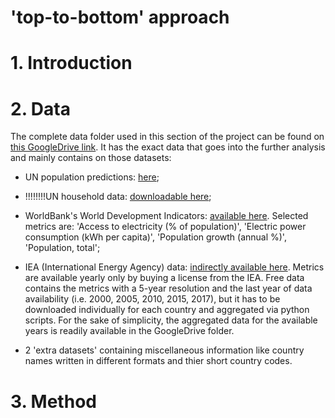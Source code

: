 'top-to-bottom' approach
========================

# 1. Introduction

# 2. Data

The complete data folder used in this section of the project can be found on [this GoogleDrive link](https://drive.google.com/drive/folders/1cA-fF1VtLZZ0a7SzFtCLNodLaiOOyvmn?usp=sharing). It has the exact data that goes into the further analysis and mainly contains on those datasets:

+ UN population predictions: [here](https://population.un.org/wpp/Download/Files/1_Indicators%20(Standard)/CSV_FILES/WPP2019_TotalPopulationBySex.csv);

+ !!!!!!!!UN household data: [downloadable here](https://population.un.org/household/exceldata/population_division_UN_Houseshold_Size_and_Composition_2019.xlsx);

+ WorldBank's World Development Indicators: [available here](https://databank.worldbank.org/source/world-development-indicators#). Selected metrics are: 'Access to electricity (% of population)', 'Electric power consumption (kWh per capita)', 'Population growth (annual %)', 'Population, total';

+ IEA (International Energy Agency) data: [indirectly available here](https://www.iea.org/data-and-statistics?country=WORLD&fuel=Energy%20supply&indicator=Total%20primary%20energy%20supply%20(TPES)%20by%20source). Metrics are available yearly only by buying a license from the IEA. Free data contains the metrics with a 5-year resolution and the last year of data availability (i.e. 2000, 2005, 2010, 2015, 2017), but it has to be downloaded individually for each country and aggregated via python scripts. For the sake of simplicity, the aggregated data for the available years is readily available in the GoogleDrive folder.

+ 2 'extra datasets' containing miscellaneous information like country names written in different formats and thier short country codes.

# 3. Method
